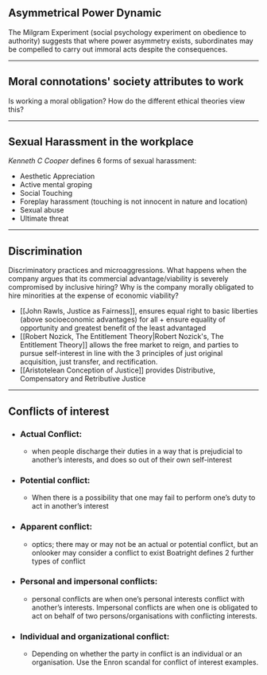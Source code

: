 ## Asymmetrical Power Dynamic
The Milgram Experiment (social psychology experiment on obedience to authority) suggests that where power asymmetry exists, subordinates may be compelled to carry out immoral acts despite the consequences.

----
## Moral connotations' society attributes to work
Is working a moral obligation?
How do the different ethical theories view this?

----
## Sexual Harassment in the workplace
_Kenneth C Cooper_ defines 6 forms of sexual harassment:
- Aesthetic Appreciation
- Active mental groping
- Social Touching
- Foreplay harassment (touching is not innocent in nature and location)
- Sexual abuse
- Ultimate threat
----
## Discrimination
Discriminatory practices and microaggressions.
What happens when the company argues that its commercial advantage/viability is severely compromised by inclusive hiring?
Why is the company morally obligated to hire minorities at the expense of economic viability?
- [[John Rawls, Justice as Fairness]], ensures equal right to basic liberties (above socioeconomic advantages) for all + ensure equality of opportunity and greatest benefit of the least advantaged
 - [[Robert Nozick, The Entitlement Theory|Robert Nozick's, The Entitlement Theory]] allows the free market to reign, and parties to pursue self-interest in line with the 3 principles of just original acquisition, just transfer, and rectification.
 - [[Aristotelean Conception of Justice]] provides Distributive, Compensatory and Retributive Justice
 ----
## Conflicts of interest
- ### Actual Conflict:
	-  when people discharge their duties in a way that is prejudicial to another’s interests, and does so out of their own self-interest
- ### Potential conflict:
	- When there is a possibility that one may fail to perform one’s duty to act in another’s interest
- ### Apparent conflict:
	- optics; there may or may not be an actual or potential conflict, but an onlooker may consider a conflict to exist
Boatright defines 2 further types of conflict
- ### Personal and impersonal conflicts:
	- personal conflicts are when one’s personal interests conflict with another’s interests. Impersonal conflicts are when one is obligated to act on behalf of two persons/organisations with conflicting interests.
- ### Individual and organizational conflict:
	- Depending on whether the party in conflict is an individual or an organisation.
Use the Enron scandal for conflict of interest examples.